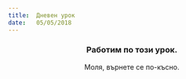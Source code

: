 ```yaml
---
title:  Дневен урок
date:   05/05/2018
---
```


### <center>Работим по този урок.</center>
<center>Моля, върнете се по-късно.</center>